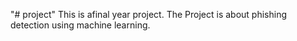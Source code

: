 "# project" 
This is afinal year project. The Project is about phishing detection using machine learning.
